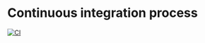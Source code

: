 # Continuous integration process

[![CI](https://github.com/GadgetHack/ajs-04-Project/actions/workflows/ci.yml/badge.svg)](https://github.com/GadgetHack/ajs-04-Project/actions/workflows/ci.yml)
